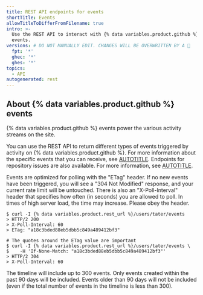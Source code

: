 ```yaml
---
title: REST API endpoints for events
shortTitle: Events
allowTitleToDifferFromFilename: true
intro: >-
  Use the REST API to interact with {% data variables.product.github %}
  events.
versions: # DO NOT MANUALLY EDIT. CHANGES WILL BE OVERWRITTEN BY A 🤖
  fpt: '*'
  ghec: '*'
  ghes: '*'
topics:
  - API
autogenerated: rest
---
```


## About {% data variables.product.github %} events

{% data variables.product.github %} events power the various activity streams on the site.

You can use the REST API to return different types of events triggered by activity on {% data variables.product.github %}. For more information about the specific events that you can receive, see [AUTOTITLE](/webhooks-and-events/events/github-event-types). Endpoints for repository issues are also available. For more information, see [AUTOTITLE](/rest/issues/events).

Events are optimized for polling with the "ETag" header. If no new events have been triggered, you will see a "304 Not Modified" response, and your current rate limit will be untouched. There is also an "X-Poll-Interval" header that specifies how often (in seconds) you are allowed to poll. In times of high server load, the time may increase. Please obey the header.

``` shell
$ curl -I {% data variables.product.rest_url %}/users/tater/events
> HTTP/2 200
> X-Poll-Interval: 60
> ETag: "a18c3bded88eb5dbb5c849a489412bf3"

# The quotes around the ETag value are important
$ curl -I {% data variables.product.rest_url %}/users/tater/events \
$    -H 'If-None-Match: "a18c3bded88eb5dbb5c849a489412bf3"'
> HTTP/2 304
> X-Poll-Interval: 60
```

The timeline will include up to 300 events. Only events created within the past 90 days will be included. Events older than 90 days will not be included (even if the total number of events in the timeline is less than 300).

<!-- Content after this section is automatically generated -->
